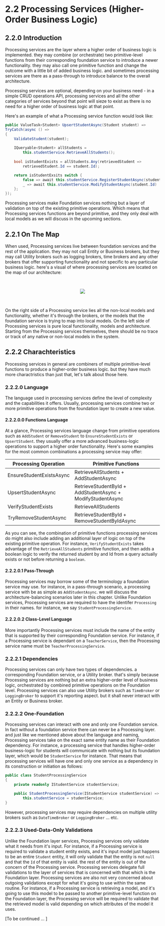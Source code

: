 # 2.2 Processing Services (Higher-Order Business Logic)

## 2.2.0 Introduction
Processing services are the layer where a higher order of business logic is implemented. they may combine (or orchestrate) two primitive-level functions from their corresponding foundation service to introduce a newer functionality. they may also call one primitive function and change the outcome with a little bit of added business logic. and sometimes processing services are there as a pass-through to introduce balance to the overall architecture.

Processing services are optional, depending on your business need - in a simple CRUD operations API, processing services and all the other categories of services beyond that point will sieze to exist as there is no need for a higher order of business logic at that point.

Here's an example of what a Processing service function would look like:

```csharp
public ValueTask<Student> UpsertStudentAsync(Student student) =>
TryCatch(async () => 
{
    ValidateStudent(student);
    
    IQueryable<Student> allStudents = 
        this.studentService.RetrieveAllStudents();
    
    bool isStudentExists = allStudents.Any(retrievedStudent => 
        retrievedStudent.Id == student.Id);

    return isStudentExsits switch {
        false => await this.studentService.RegisterStudentAsync(student),
        _ => await this.studentService.ModifyStudentAsync(student.Id)
    };
});
```

Processing services make Foundation services nothing but a layer of validation on top of the existing primitive operations. Which means that Processing services functions are beyond primitive, and they only deal with local models as we will discuss in the upcoming sections.

## 2.2.1 On The Map
When used, Processing services live between foundation services and the rest of the application. they may not call Entity or Business brokers, but they may call Utility brokers such as logging brokers, time brokers and any other brokers that offer supporting functionality and not specific to any particular business logic. here's a visual of where processing services are located on the map of our architecture:

<br />
    <p align="center" >
        <img src="https://user-images.githubusercontent.com/1453985/111928442-d9cd1b00-8a70-11eb-82c8-83399c98c87d.png" />
    </p>
<br />

On the right side of a Processing service lies all the non-local models and functionality, whether it's through the brokers, or the models that the foundation service is trying to map into local models.
On the left side of Processing services is pure local functionality, models and architecture. Starting from the Processing services themselves, there should be no trace or track of any native or non-local models in the system.

## 2.2.2 Charachteristics
Processing services in general are combiners of multiple primitive-level functions to produce a higher-order business logic. but they have much more charactristics than just that, let's talk about those here.

### 2.2.2.0 Language
The language used in processing services define the level of complexity and the capabilities it offers.
Usually, processing services combine two or more primitive operations from the foundation layer to create a new value.

#### 2.2.2.0.0 Functions Language
At a glance, Processing services language change from primitive operations such as `AddStudent` or `RemoveStudent` to `EnsureStudentExists` or `UpsertStudent`. they usually offer a more advanced business-logic operations to support a higher order functionality.
Here's some examples for the most common combinations a processing service may offer:

| Processing Operation					|   Primitive Functions		                                | 
|------------------------				|-----------------------------------                        |
| EnsureStudentExistsAsync				| RetrieveAllStudents + AddStudentAsync                     | 
| UpsertStudentAsync				    | RetrieveStudentById + AddStudentAsync + ModifyStudentAsync|
| VerifyStudentExists					| RetrieveAllStudents 								        |
| TryRemoveStudentAsync				    | RetrieveStudentById + RemoveStudentByIdAsync 				|

As you can see, the combination of primitive functions processing services do might also include adding an additional layer of logic on top of the existing primitive operation. For instance, `VerifyStudentExists` takes advantage of the `RetrieveAllStudents` primitive function, and then adds a boolean logic to verify the returned student by and Id from a query actually exists or not before returning a `boolean`.

#### 2.2.2.0.1 Pass-Through
Processing services may borrow some of the terminology a foundation service may use. for instance, in a pass-through scenario, a processing service with be as simple as `AddStudentAsync`. we will discuss the architecture-balancing scenarios later in this chapter.
Unlike Foundation services, Processing services are required to have the identifer `Processing` in their names. for instance, we say `StudentProcessingService`.

#### 2.2.2.0.2 Class-Level Language
More importantly Processing services must include the name of the entity that is supported by their corresponding Foundation service.
For instance, if a Processing service is dependant on a `TeacherService`, then the Processing service name must be `TeacherProcessingService`.

### 2.2.2.1 Dependencies
Processing services can only have two types of dependencies. a corresponding Foundation service, or a Utility broker. that's simply because Processing services are nothing but an extra higher-order level of business logic, orchestrated by combined primitive operations on the Foundation level.
Processing services can also use Utility brokers such as `TimeBroker` or `LoggingBroker` to support it's reporting aspect. but it shall never interact with an Entity or Business broker.

### 2.2.2.2 One-Foundation
Processing services can interact with one and only one Foundation service. In fact without a foundation service there can never be a Processing layer. and just like we mentioned above about the language and naming, Processing services take on the exact same entity name as their Foundation dependency.
For instance, a processing service that handles higher-order business-logic for students will communicate with nothing but its foundation layer, which would be `StudentService` for instance. That means that processing services will have one and only one service as a dependency in its construction or initiation as follows:

```csharp
public class StudentProcessingService
{
    private readonly IStudentService studentService;

    public StudentProcessingService(IStudentService studentService) =>
        this.studentService = studentService;
}
```
However, processing services may require dependencies on multiple utility brokers such as `DateTimeBroker` or `LoggingBroker` ... etc.

### 2.2.2.3 Used-Data-Only Validations
Unlike the Foundation layer services, Processing services only validate what it needs from it's input. For instance, if a Processing service is required to validate a student entity exists, and it's input model just happens to be an entire `Student` entity, it will only validate that the entity is not `null` and that the `Id` of that entity is valid. the rest of the entity is out of the concern of the Processing service.
Processing services delegate full validations to the layer of services that is concerned with that which is the Foundation layer.
Processing services are also not very concerned about outgoing validations except for what it's going to use within the same routine. For instance, if a Processing service is retrieving a model, and it's going to use this model to be passed to another primitive-level function on the Foundation layer, the Processing service will be required to validate that the retrieved model is valid depending on which attributes of the model it uses.

[To be continued ... ]